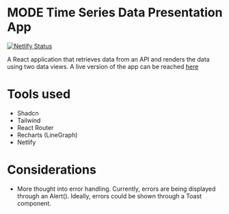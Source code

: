 # MODE Time Series Data Presentation App
[![Netlify Status](https://api.netlify.com/api/v1/badges/b9d8dad4-044b-40cc-96c7-72262ca5557c/deploy-status)](https://app.netlify.com/sites/storied-sprite-9ff266/deploys)

A React application that retrieves data from an API and renders the data using two data views. A live version of the app can be reached [here](https://storied-sprite-9ff266.netlify.app/)

# Tools used
- Shadcn
- Tailwind
- React Router
- Recharts (LineGraph)
- Netlify

# Considerations
- More thought into error handling. Currently, errors are being displayed through an Alert(). Ideally, errors could be shown through a Toast component.
